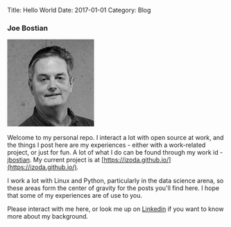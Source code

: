 Title: Hello World
Date: 2017-01-01
Category: Blog

### Joe Bostian
![alt_text](content/images/JABostian_2017-profile_small.jpg "Joe Bostian")<br>

Welcome to my personal repo.  I interact a lot with open source at work, and the things I post here are my
experiences - either with a work-related project, or just for fun.  A lot of what I do can be found through my
work id - [jbostian](https://github.com/jbostian).  My current project is at
[https://izoda.github.io/](https://izoda.github.io/).  

I work a lot with Linux and Python, particularly in the data science arena, so these areas form the
center of gravity for the posts you'll find here.  I hope that some of my experiences are of use to you.

Please interact with me here, or look me up on [Linkedin](https://www.linkedin.com/) if you want to know more
about my background.
